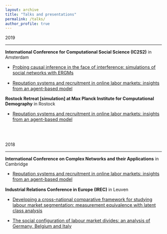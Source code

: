 ```yaml
---
layout: archive
title: "Talks and presentations"
permalink: /talks/
author_profile: true
---
```


2019

***

__International Conference for Computational Social Science (IC2S2)__ in Amsterdam

<ul>
  <li><p style="font-size:11pt;"><a href="/portfolio/NetworkInterference/">Probing causal inference in the face of interference: simulations of social networks with ERGMs</a></p></li>
  <li><p style="font-size:11pt;"><a href="/publication/LukacGrow_2020_JCSS">Reputation systems and recruitment in online labor markets: insights from an agent-based model</a></p></li>
</ul>

__Rostock Retreat [simulation] at Max Planck Institute for Computational Demography__ in Rostock

<ul>
  <li><p style="font-size:11pt;"><a href="/publication/LukacGrow_2020_JCSS">Reputation systems and recruitment in online labor markets: insights from an agent-based model</a></p></li>
</ul>

<br>
<br>

2018

***

__International Conference on Complex Networks and their Applications__ in Cambridge

<ul>
  <li><p style="font-size:11pt;"><a href="/publication/LukacGrow_2020_JCSS">Reputation systems and recruitment in online labor markets: insights from an agent-based model</a></p></li>
</ul>

__Industrial Relations Conference in Europe (IREC)__ in Leuven

<ul>
  <li><p style="font-size:11pt;"><a href="/publication/LukacDoerflingerPulignano_2019_SIR">Developing a cross-national comparative framework for studying labour market segmentation: measurement equivalence with latent class analysis</a></p></li>
  <li><p style="font-size:11pt;"><a href="/publication/DoerflingerPulignanoLukac_2019_EJIR">The social configuration of labour market divides: an analysis of Germany, Belgium and Italy</a></p></li>
</ul>